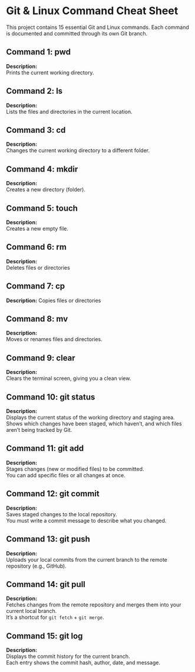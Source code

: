 # Git & Linux Command Cheat Sheet

This project contains 15 essential Git and Linux commands.
Each command is documented and committed through its own Git branch.


## Command 1: pwd

**Description:**  
Prints the current working directory.


## Command 2: ls

**Description:**  
Lists the files and directories in the current location.


## Command 3: cd

**Description:**  
Changes the current working directory to a different folder.


## Command 4: mkdir

**Description:**  
Creates a new directory (folder).


## Command 5: touch

**Description:**  
Creates a new empty file.


## Command 6: rm

**Description:**  
Deletes files or directories


## Command 7: cp

**Description:**
Copies files or directories


## Command 8: mv

**Description:**  
Moves or renames files and directories.


## Command 9: clear

**Description:**  
Clears the terminal screen, giving you a clean view.


## Command 10: git status

**Description:**  
Displays the current status of the working directory and staging area.  
Shows which changes have been staged, which haven’t, and which files aren’t being tracked by Git.


## Command 11: git add

**Description:**  
Stages changes (new or modified files) to be committed.  
You can add specific files or all changes at once.


## Command 12: git commit

**Description:**  
Saves staged changes to the local repository.  
You must write a commit message to describe what you changed.


## Command 13: git push

**Description:**  
Uploads your local commits from the current branch to the remote repository (e.g., GitHub).


## Command 14: git pull

**Description:**  
Fetches changes from the remote repository and merges them into your current local branch.  
It’s a shortcut for `git fetch` + `git merge`.


## Command 15: git log

**Description:**  
Displays the commit history for the current branch.  
Each entry shows the commit hash, author, date, and message.



